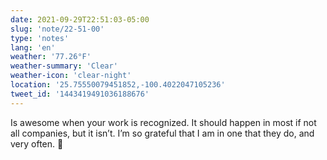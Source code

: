 ```yaml
---
date: 2021-09-29T22:51:03-05:00
slug: 'note/22-51-00'
type: 'notes'
lang: 'en'
weather: '77.26°F'
weather-summary: 'Clear'
weather-icon: 'clear-night'
location: '25.75550079451852,-100.4022047105236'
tweet_id: '1443419491036188676'
---
```

Is awesome when your work is recognized. It should happen in most if not all companies, but it isn’t. I’m so grateful that I am in one that they do, and very often. 🥰